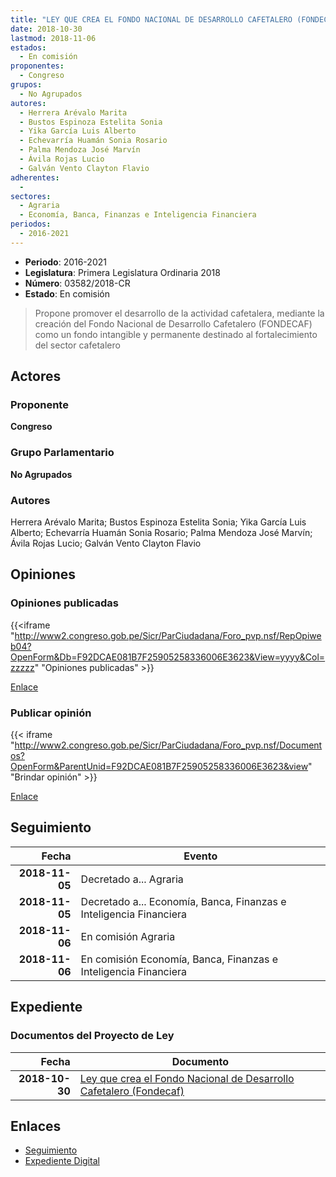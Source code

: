 ```yaml
---
title: "LEY QUE CREA EL FONDO NACIONAL DE DESARROLLO CAFETALERO (FONDECAF)"
date: 2018-10-30
lastmod: 2018-11-06
estados: 
  - En comisión
proponentes: 
  - Congreso
grupos: 
  - No Agrupados
autores: 
  - Herrera Arévalo Marita
  - Bustos Espinoza Estelita Sonia
  - Yika García Luis Alberto
  - Echevarría Huamán Sonia Rosario
  - Palma Mendoza José Marvín
  - Ávila Rojas Lucio
  - Galván Vento Clayton Flavio
adherentes: 
  - 
sectores: 
  - Agraria
  - Economía, Banca, Finanzas e Inteligencia Financiera
periodos: 
  - 2016-2021
---
```


- **Periodo**: 2016-2021
- **Legislatura**: Primera Legislatura Ordinaria 2018
- **Número**: 03582/2018-CR
- **Estado**: En comisión

> Propone promover el desarrollo de la actividad cafetalera, mediante la creación del Fondo Nacional de Desarrollo Cafetalero (FONDECAF) como un fondo intangible y permanente destinado al fortalecimiento del sector cafetalero


## Actores

### Proponente

**Congreso**

### Grupo Parlamentario

**No Agrupados**

### Autores

Herrera Arévalo Marita; Bustos Espinoza Estelita Sonia; Yika García Luis Alberto; Echevarría Huamán Sonia Rosario; Palma Mendoza José Marvín; Ávila Rojas Lucio; Galván Vento Clayton Flavio


## Opiniones

### Opiniones publicadas

{{<iframe "http://www2.congreso.gob.pe/Sicr/ParCiudadana/Foro_pvp.nsf/RepOpiweb04?OpenForm&Db=F92DCAE081B7F25905258336006E3623&View=yyyy&Col=zzzzz" "Opiniones publicadas" >}}

[Enlace](http://www2.congreso.gob.pe/Sicr/ParCiudadana/Foro_pvp.nsf/RepOpiweb04?OpenForm&Db=F92DCAE081B7F25905258336006E3623&View=yyyy&Col=zzzzz)
### Publicar opinión

{{< iframe "http://www2.congreso.gob.pe/Sicr/ParCiudadana/Foro_pvp.nsf/Documentos?OpenForm&ParentUnid=F92DCAE081B7F25905258336006E3623&view" "Brindar opinión" >}}

[Enlace](http://www2.congreso.gob.pe/Sicr/ParCiudadana/Foro_pvp.nsf/Documentos?OpenForm&ParentUnid=F92DCAE081B7F25905258336006E3623&view)

## Seguimiento

| Fecha | Evento |
|------:|--------|
| **2018-11-05** | Decretado a... Agraria|
| **2018-11-05** | Decretado a... Economía, Banca, Finanzas e Inteligencia Financiera|
| **2018-11-06** | En comisión Agraria|
| **2018-11-06** | En comisión Economía, Banca, Finanzas e Inteligencia Financiera|


## Expediente


### Documentos del Proyecto de Ley

| Fecha | Documento |
|------:|--------|
| **2018-10-30** | [Ley que crea el Fondo Nacional de Desarrollo Cafetalero (Fondecaf)](http://www.leyes.congreso.gob.pe/Documentos/2016_2021/Proyectos_de_Ley_y_de_Resoluciones_Legislativas/PL0358220181030.pdf) |

## Enlaces 

- [Seguimiento](http://www2.congreso.gob.pe/Sicr/TraDocEstProc/CLProLey2016.nsf/f7fff46988ca05b1052578e100829cc7/cdb3c47070aec42a0525833600660bb9?OpenDocument)
- [Expediente Digital](http://www2.congreso.gob.pe/Sicr/TraDocEstProc/CLProLey2016.nsf/f7fff46988ca05b1052578e100829cc7/cdb3c47070aec42a0525833600660bb9?OpenDocument&Click=05257FB7005EB655.eb71d0cf91d8294e05256cdf006b5706/$Body/0.1C6C)
